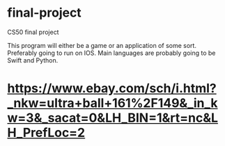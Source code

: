 # final-project
CS50 final project

This program will either be a game or an application of some sort. Preferably going to run on IOS. Main languages are probably going to be Swift and Python.

# https://www.ebay.com/sch/i.html?_nkw=ultra+ball+161%2F149&_in_kw=3&_sacat=0&LH_BIN=1&rt=nc&LH_PrefLoc=2